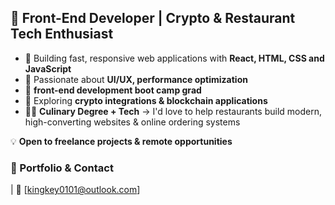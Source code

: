 ## 🚀 Front-End Developer | Crypto & Restaurant Tech Enthusiast

- 🔹 Building fast, responsive web applications with **React, HTML, CSS and JavaScript**
- 🔹 Passionate about **UI/UX, performance optimization**
- 🔹  **front-end development boot camp grad**
- 🔹 Exploring **crypto integrations & blockchain applications**
- 👨‍🍳 **Culinary Degree + Tech** → I'd love to help restaurants build modern, high-converting websites & online ordering systems  

💡 **Open to freelance projects & remote opportunities**  

### 📌 Portfolio & Contact
| 📧 [kingkey0101@outlook.com]

<!---
kingkey0101/kingkey0101 is a ✨ special ✨ repository because its `README.md` (this file) appears on your GitHub profile.
You can click the Preview link to take a look at your changes.
--->
